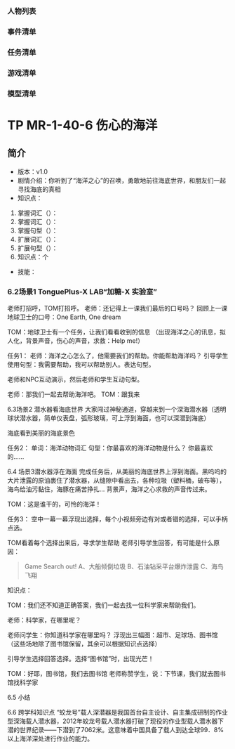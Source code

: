 ### 人物列表

### 事件清单

### 任务清单

### 游戏清单

### 模型清单

# TP MR-1-40-6 伤心的海洋
## 简介
* 版本：v1.0
* 剧情介绍：你听到了“海洋之心”的召唤，勇敢地前往海底世界，和朋友们一起寻找海底的真相
* 知识点：
1. 掌握词汇（）：
2. 掌握词汇（）：
3. 掌握句型（）：
4. 扩展词汇（）：
5. 扩展句型（）：
6. 知识点：个
* 技能：

### 6.2场景1 TonguePlus-X LAB“加糖-X 实验室”
老师打招呼，TOM打招呼。
老师：还记得上一课我们最后的口号吗？
回顾上一课地球卫士的口号：One Earth, One dream

TOM：地球卫士有一个任务，让我们看看收到的信息
（出现海洋之心的讯息，拟人化，背景声音，伤心的声音，求救：Help me!）

任务1：
老师：海洋之心怎么了，他需要我们的帮助。你能帮助海洋吗？
引导学生使用句型：我需要帮助，我可以帮助别人。表达句型。

老师和NPC互动演示，然后老师和学生互动句型。

老师：那我们一起去帮助海洋吧。
TOM：跟我来


6.3场景2 潜水器看海底世界
大家闯过神秘通道，穿越来到一个深海潜水器（透明球状潜水器，简单仪表盘，弧形玻璃，可上浮到海面，也可以深潜到海底）
> 


海底看到美丽的海底景色

任务2：
单词：海洋动物词汇
句型：你最喜欢的海洋动物是什么？
你最喜欢的……


6.4 场景3潜水器浮在海面
完成任务后，从美丽的海底世界上浮到海面。黑呜呜的大片泄露的原油裹住了潜水器，从缝隙中看出去，各种垃圾（塑料桶，破布等），海鸟给油污黏住，海豚在痛苦挣扎…
背景声，海洋之心求救的声音传过来。

TOM：这是谁干的，可怜的海洋！

任务3：
空中一幕一幕浮现出选择，每个小视频旁边有对或者错的选择，可以手柄点选。

TOM看着每个选择出来后，寻求学生帮助
老师引导学生回答，有可能是什么原因：

> Game Search out!
A、大船倾倒垃圾
B、石油钻采平台爆炸泄露
C、海鸟飞翔

知识点：

TOM：我们还不知道正确答案，我们一起去找一位科学家来帮助我们。

老师：科学家，在哪里呢？

老师问学生：你知道科学家在哪里吗？
浮现出三幅图：超市、足球场、图书馆（这些场地除了图书馆保留，其余可以根据知识点选择）

引导学生选择回答选择。选择“图书馆”时，出现光芒！

TOM：好耶，图书馆，我们去图书馆
老师称赞学生，说：下节课，我们就去图书馆找科学家

6.5 小结


6.6 跨学科知识点
“蛟龙号”载人深潜器是我国首台自主设计、自主集成研制的作业型深海载人潜水器，2012年蛟龙号载人潜水器打破了现役的作业型载人潜水器下潜的世界纪录——下潜到了7062米。这意味着中国具备了载人到达全球99．8%以上海洋深处进行作业的能力。



